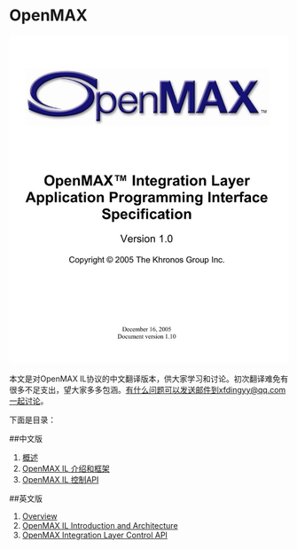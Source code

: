 # OpenMAX
![](openmax.jpg)

本文是对OpenMAX IL协议的中文翻译版本，供大家学习和讨论。初次翻译难免有很多不足支出，望大家多多包涵。有什么问题可以发送邮件到xfdingyy@qq.com一起讨论。

下面是目录：

##中文版
1. [概述](cn/chapter1.md)
2. [OpenMAX IL 介绍和框架](cn/chapter2.md)
3. [OpenMAX IL 控制API](cn/chapter3.md)


##英文版
1. [Overview](en/chapter1.md)
2. [OpenMAX IL Introduction and Architecture](en/chapter2.md)
3. [OpenMAX Integration Layer Control API](en/chapter3.md)